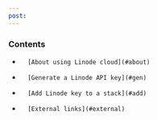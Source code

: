 ```yaml
---
post: 
---
```


### Contents

*		[About using Linode cloud](#about)
*		[Generate a Linode API key](#gen)
*		[Add Linode key to a stack](#add)
*		[External links](#external)

